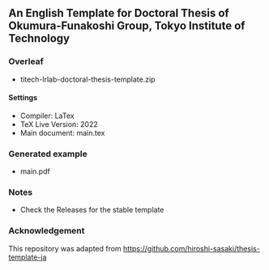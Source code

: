 ## An English Template for Doctoral Thesis of Okumura-Funakoshi Group, Tokyo Institute of Technology

### Overleaf
- titech-lrlab-doctoral-thesis-template.zip
#### Settings
- Compiler: LaTex
- TeX Live Version: 2022
- Main document: main.tex

### Generated example
- main.pdf

### Notes
- Check the Releases for the stable template

### Acknowledgement

This repository was adapted from https://github.com/hiroshi-sasaki/thesis-template-ja
